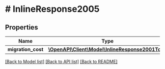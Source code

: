 # # InlineResponse2005

## Properties

Name | Type | Description | Notes
------------ | ------------- | ------------- | -------------
**migration_cost** | [**\OpenAPI\Client\Model\InlineResponse2001Total**](InlineResponse2001Total.md) |  | 

[[Back to Model list]](../../README.md#documentation-for-models) [[Back to API list]](../../README.md#documentation-for-api-endpoints) [[Back to README]](../../README.md)


